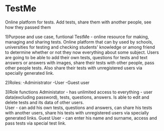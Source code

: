 # TestMe
Online platform for tests. Add tests, share them with another people, see how they passed them

1)Purpose and use case, funtional
TestMe - online resource for making, managing and sharing tests. Online platform that can by used by schools, universities for testing and
checking students' knowledge or among friend to determine whether or not they now everything about some subject. Users are going to be able
to add their own tests, questions for tests and text answers or answers with images, share their tests with other people, pass other
people tests. Also share their tests with unregistered users via specially generated link.

2)Roles:
-Administrator
-User
-Guest user

3)Role functions
Administator - has unlimited access to everything - user data(excluding password), tests, questions, answers. Is able to edit and delete
tests and its data of other users.  
User - can add his own tests, questions and answers, can share his tests with another users, share his tests with unregistered users via
specially generated links.
Guest User - can enter his name and surname, access and pass tests via special test link.
